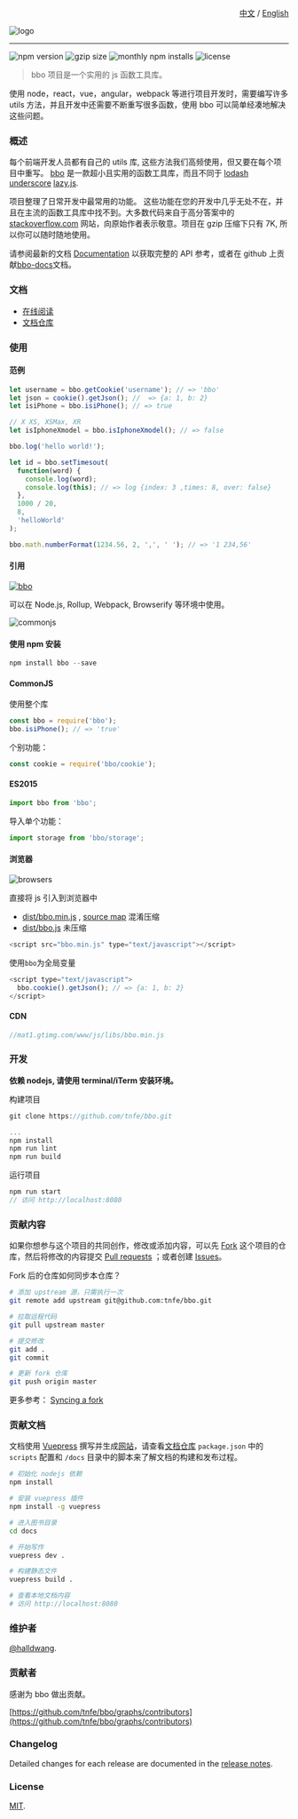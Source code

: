 <p align="right"><a href="./README_ZH.md">中文</a> / <a href="./README.md">English</a></p>

![logo](http://mat1.gtimg.com/www/js/libs/raw/bbo-logo.png)

---

![npm version](https://img.shields.io/npm/v/bbo.svg) ![gzip size](https://img.shields.io/bundlephobia/minzip/ppo-cli.svg?label=gzip%20size) ![monthly npm installs](https://img.shields.io/npm/dm/ppo-cli.svg?label=npm%20downloads) ![license](https://img.shields.io/badge/license-MIT-blue.svg)

> bbo 项目是一个实用的 js 函数工具库。

使用 node，react，vue，angular，webpack 等进行项目开发时，需要编写许多 utils 方法，并且开发中还需要不断重写很多函数，使用 bbo 可以简单经凑地解决这些问题。

### 概述

每个前端开发人员都有自己的 utils 库, 这些方法我们高频使用，但又要在每个项目中重写。 [bbo](https://github.com/tnfe/bbo.git) 是一款超小且实用的函数工具库，而且不同于 [lodash](https://github.com/lodash/lodash) [underscore](https://github.com/jashkenas/underscore) [lazy.js](https://github.com/dtao/lazy.js).

项目整理了日常开发中最常用的功能。 这些功能在您的开发中几乎无处不在，并且在主流的函数工具库中找不到。大多数代码来自于高分答案中的[stackoverflow.com](https://stackoverflow.com/) 网站，向原始作者表示敬意。项目在 gzip 压缩下只有 7K, 所以你可以随时随地使用。

请参阅最新的文档 [Documentation](https://github.ahthw.com/bbo/) 以获取完整的 API 参考，或者在 github 上贡献[bbo-docs](https://github.com/halldwang/bbo-docs.git)文档。

### 文档

- [在线阅读](https://github.ahthw.com/bbo)
- [文档仓库](https://github.com/halldwang/bbo-docs.git)

### 使用

#### 范例

```js
let username = bbo.getCookie('username'); // => 'bbo'
let json = cookie().getJson(); //  => {a: 1, b: 2}
let isiPhone = bbo.isiPhone(); // => true

// X XS, XSMax, XR
let isIphoneXmodel = bbo.isIphoneXmodel(); // => false

bbo.log('hello world!');

let id = bbo.setTimesout(
  function(word) {
    console.log(word);
    console.log(this); // => log {index: 3 ,times: 8, over: false}
  },
  1000 / 20,
  8,
  'helloWorld'
);

bbo.math.numberFormat(1234.56, 2, ',', ' '); // => '1 234,56'
```

#### 引用

[![bbo](https://nodei.co/npm/bbo.png)](https://npmjs.org/package/bbo)

可以在 Node.js, Rollup, Webpack, Browserify 等环境中使用。

![commonjs]

#### 使用 npm 安装

```js
npm install bbo --save
```

#### CommonJS

使用整个库

```js
const bbo = require('bbo');
bbo.isiPhone(); // => 'true'
```

个别功能：

```js
const cookie = require('bbo/cookie');
```

#### ES2015

```js
import bbo from 'bbo';
```

导入单个功能：

```js
import storage from 'bbo/storage';
```

#### 浏览器

![browsers]

直接将 js 引入到浏览器中

- [dist/bbo.min.js](./dist/bbo.min.js) , [source map](./dist/bbo.min.js.map) 混淆压缩
- [dist/bbo.js](./dist/bbo.js) 未压缩

```js
<script src="bbo.min.js" type="text/javascript"></script>
```

使用`bbo`为全局变量

```js
<script type="text/javascript">
  bbo.cookie().getJson(); // => {a: 1, b: 2}
</script>
```

#### CDN

```js
//mat1.gtimg.com/www/js/libs/bbo.min.js
```

### 开发

**依赖 nodejs, 请使用 terminal/iTerm 安装环境。**

构建项目

```js
git clone https://github.com/tnfe/bbo.git

...
npm install
npm run lint
npm run build
```

运行项目

```js
npm run start
// 访问 http://localhost:8080
```

### 贡献内容

如果你想参与这个项目的共同创作，修改或添加内容，可以先 [Fork](https://github.com/tnfe/bbo) 这个项目的仓库，然后将修改的内容提交 [Pull requests](https://github.com/tnfe/bbo/pulls) ；或者创建 [Issues](https://github.com/tnfe/bbo/issues)。

Fork 后的仓库如何同步本仓库？

```bash
# 添加 upstream 源，只需执行一次
git remote add upstream git@github.com:tnfe/bbo.git

# 拉取远程代码
git pull upstream master

# 提交修改
git add .
git commit

# 更新 fork 仓库
git push origin master
```

更多参考： [Syncing a fork](https://help.github.com/articles/syncing-a-fork/)

### 贡献文档

文档使用 [Vuepress](https://vuepress.vuejs.org/zh/) 撰写并生成[网站](https://github.ahthw.com/bbo/)，请查看[文档仓库](https://github.com/halldwang/bbo-docs.git) `package.json` 中的 `scripts` 配置和 `/docs` 目录中的脚本来了解文档的构建和发布过程。

```bash
# 初始化 nodejs 依赖
npm install

# 安装 vuepress 插件
npm install -g vuepress

# 进入图书目录
cd docs

# 开始写作
vuepress dev .

# 构建静态文件
vuepress build .

# 查看本地文档内容
# 访问 http://localhost:8080

```

### 维护者

[@halldwang](https://github.com/halldwang).

### 贡献者

感谢为 bbo 做出贡献。

[https://github.com/tnfe/bbo/graphs/contributors](https://github.com/tnfe/bbo/graphs/contributors)

### Changelog

Detailed changes for each release are documented in the [release notes](https://github.com/tnfe/bbo/releases).

### License

[MIT](http://www.opensource.org/licenses/mit-license).

[commonjs]: http://mat1.gtimg.com/www/js/libs/raw/commonjs.png
[browsers]: http://mat1.gtimg.com/www/js/libs/raw/browsers.png
